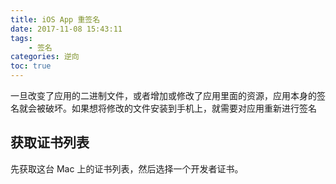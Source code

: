 ```yaml
---
title: iOS App 重签名
date: 2017-11-08 15:43:11
tags:
    - 签名
categories: 逆向
toc: true
---
```


一旦改变了应用的二进制文件，或者增加或修改了应用里面的资源，应用本身的签名就会被破坏。如果想将修改的文件安装到手机上，就需要对应用重新进行签名
<!--more-->

## 获取证书列表
先获取这台 Mac 上的证书列表，然后选择一个开发者证书。
